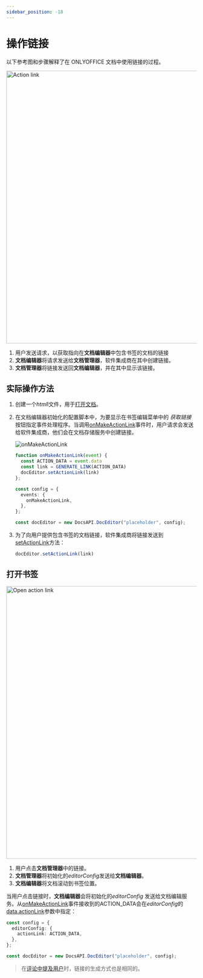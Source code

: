 ```yaml
---
sidebar_position: -18
---
```


# 操作链接

以下参考图和步骤解释了在 ONLYOFFICE 文档中使用链接的过程。

<img alt="Action link" src="/assets/images/editor/actionLink-create.png" width="720px" />

1. 用户发送请求，以获取指向在**文档编辑器**中包含书签的文档的链接
2. **文档编辑器**将请求发送给**文档管理器**，软件集成商在其中创建链接。
3. **文档管理器**将链接发送回**文档编辑器**，并在其中显示该链接。

## 实际操作方法

1. 创建一个*html*l文件，用于[打开文档](./opening-file.md#how-this-can-be-done-in-practice)。

2. 在文档编辑器初始化的配置脚本中，为要显示在书签编辑菜单中的 *获取链接* 按钮指定事件处理程序。当调用[onMakeActionLink](../../usage-api/config/events.md#onmakeactionlink)事件时，用户请求会发送给软件集成商，他们会在文档存储服务中创建链接。

   ![onMakeActionLink](/assets/images/editor/onMakeActionLink.png)

   ``` ts
   function onMakeActionLink(event) {
     const ACTION_DATA = event.data
     const link = GENERATE_LINK(ACTION_DATA)
     docEditor.setActionLink(link)
   };
   
   const config = {
     events: {
       onMakeActionLink,
     },
   };

   const docEditor = new DocsAPI.DocEditor("placeholder", config);
   ```

3. 为了向用户提供包含书签的文档链接，软件集成商将链接发送到[setActionLink](../../usage-api/methods.md#setactionlink)方法：

   ``` ts
   docEditor.setActionLink(link)
   ```

## 打开书签

<img alt="Open action link" src="/assets/images/editor/actionLink-open.png" width="720px" />

1. 用户点击**文档管理器**中的链接。
2. **文档管理器**将初始化的*editorConfig*发送给**文档编辑器**。
3. **文档编辑器**将文档滚动到书签位置。

当用户点击链接时，**文档编辑器**会将初始化的*editorConfig* 发送给文档编辑服务。从[onMakeActionLink](../../usage-api/config/events.md#onmakeactionlink)事件接收到的ACTION\_DATA会在*editorConfig*的[data.actionLink](../../usage-api/config/editor/editor.md#actionlink)参数中指定：

``` ts
const config = {
  editorConfig: {
    actionLink: ACTION_DATA,
  },
};

const docEditor = new DocsAPI.DocEditor("placeholder", config);
```

> 在[评论中提及用户](./mentions.md#how-this-can-be-done-in-practice)时，链接的生成方式也是相同的。
